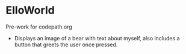 # ElloWorld
Pre-work for codepath.org

- Displays an image of a bear with text about myself, also includes a button that greets the user once pressed.

